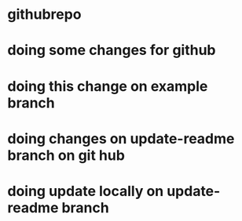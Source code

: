 # githubrepo

# doing some changes for github

# doing this change on example branch

# doing changes on update-readme branch on git hub

# doing update locally on update-readme branch
